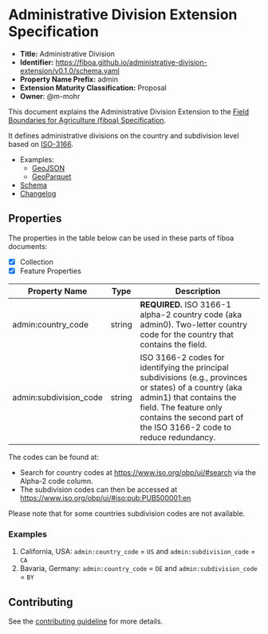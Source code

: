 # Administrative Division Extension Specification

- **Title:** Administrative Division
- **Identifier:** <https://fiboa.github.io/administrative-division-extension/v0.1.0/schema.yaml>
- **Property Name Prefix:** admin
- **Extension Maturity Classification:** Proposal
- **Owner**: @m-mohr

This document explains the Administrative Division Extension to the
[Field Boundaries for Agriculture (fiboa) Specification](https://github.com/fiboa/specification).

It defines administrative divisions on the country and subdivision level based on
[ISO-3166](https://www.iso.org/iso-3166-country-codes.html).

- Examples:
  - [GeoJSON](examples/geojson/)
  - [GeoParquet](examples/geoparquet/)
- [Schema](schema/schema.yaml)
- [Changelog](./CHANGELOG.md)

## Properties

The properties in the table below can be used in these parts of fiboa documents:

- [x] Collection
- [x] Feature Properties

| Property Name          | Type   | Description |
| ---------------------- | ------ | ----------- |
| admin:country_code     | string | **REQUIRED.** ISO 3166-1 alpha-2 country code (aka admin0). Two-letter country code for the country that contains the field. |
| admin:subdivision_code | string | ISO 3166-2 codes for identifying the principal subdivisions (e.g., provinces or states) of a country (aka admin1) that contains the field. The feature only contains the second part of the ISO 3166-2 code to reduce redundancy. |

The codes can be found at:

- Search for country codes at <https://www.iso.org/obp/ui/#search> via the Alpha-2 code column.
- The subdivision codes can then be accessed at <https://www.iso.org/obp/ui/#iso:pub:PUB500001:en>

Please note that for some countries subdivision codes are not available.

### Examples

1. California, USA:
   `admin:country_code` = `US` and `admin:subdivision_code` = `CA`
2. Bavaria, Germany:
   `admin:country_code` = `DE` and `admin:subdivision_code` = `BY`

## Contributing

See the [contributing guideline](CONTRIBUTING.md) for more details.
